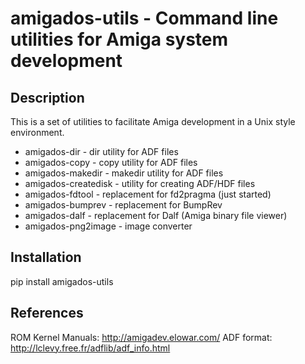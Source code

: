 # amigados-utils - Command line utilities for Amiga system development

## Description

This is a set of utilities to facilitate Amiga development in a Unix style
environment.

  * amigados-dir - dir utility for ADF files
  * amigados-copy - copy utility for ADF files
  * amigados-makedir - makedir utility for ADF files
  * amigados-createdisk - utility for creating ADF/HDF files
  * amigados-fdtool - replacement for fd2pragma (just started)
  * amigados-bumprev - replacement for BumpRev
  * amigados-dalf - replacement for Dalf (Amiga binary file viewer)
  * amigados-png2image - image converter

## Installation

pip install amigados-utils


## References

ROM Kernel Manuals: http://amigadev.elowar.com/
ADF format: http://lclevy.free.fr/adflib/adf_info.html
